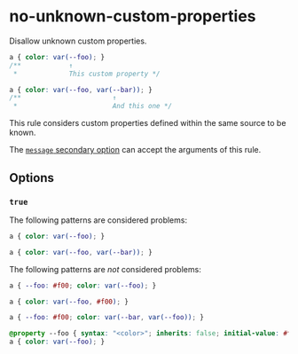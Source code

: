 # no-unknown-custom-properties

Disallow unknown custom properties.

<!-- prettier-ignore -->
```css
a { color: var(--foo); }
/**            ↑
 *             This custom property */

a { color: var(--foo, var(--bar)); }
/**                       ↑
 *                        And this one */
```

This rule considers custom properties defined within the same source to be known.

The [`message` secondary option](https://github.com/stylelint/stylelint/tree/15.10.2/docsuser-guideconfigure.md#message) can accept the arguments of this rule.

## Options

### `true`

The following patterns are considered problems:

<!-- prettier-ignore -->
```css
a { color: var(--foo); }
```

<!-- prettier-ignore -->
```css
a { color: var(--foo, var(--bar)); }
```

The following patterns are _not_ considered problems:

<!-- prettier-ignore -->
```css
a { --foo: #f00; color: var(--foo); }
```

<!-- prettier-ignore -->
```css
a { color: var(--foo, #f00); }
```

<!-- prettier-ignore -->
```css
a { --foo: #f00; color: var(--bar, var(--foo)); }
```

<!-- prettier-ignore -->
``` css
@property --foo { syntax: "<color>"; inherits: false; initial-value: #f00; }
a { color: var(--foo); }
```
